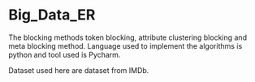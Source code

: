 # Big_Data_ER

The blocking methods token blocking, attribute clustering blocking and meta blocking method. Language used to implement the algorithms is python and tool used is Pycharm.  

Dataset used here are dataset from IMDb.
